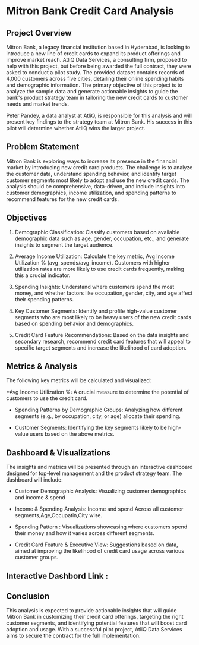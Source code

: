 # Mitron Bank Credit Card Analysis
## Project Overview
Mitron Bank, a legacy financial institution based in Hyderabad, is looking to introduce a new line of credit cards to expand its product offerings and improve market reach. AtliQ Data Services, a consulting firm, proposed to help with this project, but before being awarded the full contract, they were asked to conduct a pilot study.
The provided dataset contains records of 4,000 customers across five cities, detailing their online spending habits and demographic information. The primary objective of this project is to analyze the sample data and generate actionable insights to guide the bank's product strategy team in tailoring the new credit cards to customer needs and market trends.

Peter Pandey, a data analyst at AtliQ, is responsible for this analysis and will present key findings to the strategy team at Mitron Bank. His success in this pilot will determine whether AtliQ wins the larger project.

## Problem Statement
Mitron Bank is exploring ways to increase its presence in the financial market by introducing new credit card products. The challenge is to analyze the customer data, understand spending behavior, and identify target customer segments most likely to adopt and use the new credit cards. The analysis should be comprehensive, data-driven, and include insights into customer demographics, income utilization, and spending patterns to recommend features for the new credit cards.

## Objectives
1. Demographic Classification:  Classify customers based on available demographic data such as age, gender, occupation, etc., and generate insights to segment the target audience.

2. Average Income Utilization:   Calculate the key metric, Avg Income Utilization % (avg_spends/avg_income). Customers with higher utilization rates are more likely to use credit cards frequently, making this a crucial indicator.

3. Spending Insights:    Understand where customers spend the most money, and whether factors like occupation, gender, city, and age affect their spending patterns.

4. Key Customer Segments:  Identify and profile high-value customer segments who are most likely to be heavy users of the new credit cards based on spending behavior and demographics.

5. Credit Card Feature Recommendations:   Based on the data insights and secondary research, recommend credit card features that will appeal to specific target segments and increase the likelihood of card adoption.


## Metrics & Analysis
The following key metrics will be calculated and visualized:

 *Avg Income Utilization %:    A crucial measure to determine the potential of customers to use the credit card.

* Spending Patterns by Demographic Groups:     Analyzing how different segments (e.g., by occupation, city, or age) allocate their spending.

* Customer Segments:     Identifying the key segments likely to be high-value users based on the above metrics.

## Dashboard & Visualizations
The insights and metrics will be presented through an interactive dashboard designed for top-level management and the product strategy team. The dashboard will include:

* Customer Demographic Analysis:   Visualizing customer demographics and income & spend

* Income & Spending Analysis:   Income and spend Across all customer segments,Age,Occupatin,City wise.

* Spending Pattern :      Visualizations showcasing where customers spend their money and how it varies across different segments.

* Credit Card Feature & Executive View:    Suggestions based on data, aimed at improving the likelihood of credit card usage across various customer groups.

 ## Interactive Dashbord Link :

## Conclusion
This analysis is expected to provide actionable insights that will guide Mitron Bank in customizing their credit card offerings, targeting the right customer segments, and identifying potential features that will boost card adoption and usage. With a successful pilot project, AtliQ Data Services aims to secure the contract for the full implementation.

